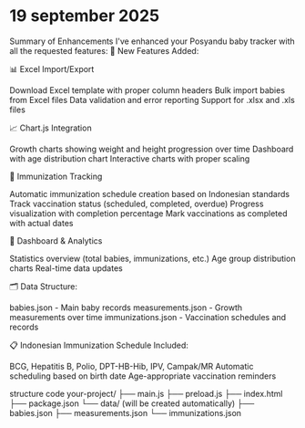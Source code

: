 # 19 september 2025
Summary of Enhancements
I've enhanced your Posyandu baby tracker with all the requested features:
🔧 New Features Added:

📊 Excel Import/Export

Download Excel template with proper column headers
Bulk import babies from Excel files
Data validation and error reporting
Support for .xlsx and .xls files


📈 Chart.js Integration

Growth charts showing weight and height progression over time
Dashboard with age distribution chart
Interactive charts with proper scaling


💉 Immunization Tracking

Automatic immunization schedule creation based on Indonesian standards
Track vaccination status (scheduled, completed, overdue)
Progress visualization with completion percentage
Mark vaccinations as completed with actual dates


📱 Dashboard & Analytics

Statistics overview (total babies, immunizations, etc.)
Age group distribution charts
Real-time data updates



🗂️ Data Structure:

babies.json - Main baby records
measurements.json - Growth measurements over time
immunizations.json - Vaccination schedules and records

📋 Indonesian Immunization Schedule Included:

BCG, Hepatitis B, Polio, DPT-HB-Hib, IPV, Campak/MR
Automatic scheduling based on birth date
Age-appropriate vaccination reminders

structure code
your-project/
├── main.js
├── preload.js
├── index.html
├── package.json
└── data/ (will be created automatically)
    ├── babies.json
    ├── measurements.json
    └── immunizations.json